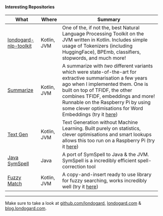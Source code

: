 
#### Interesting Repositories
|What|Where|Summary|
|---|---|---|
|[londogard-nlp-toolkit](https://github.com/londogard/londogard-nlp-toolkit)|Kotlin, JVM|One of the, if not the, best Natural Language Processing Toolkit on the JVM written in Kotlin. Includes simple usage of Tokenizers (including HuggingFace), BPEmb, classifiers, stopwords, and much more!|
|[Summarize](https://github.com/londogard/summarize-kt)|Kotlin, JVM|A summarize with _two_ different variants which were state-of-the-art for extractive summarisation a few years ago when I implemented them. One is built on top of TFIDF, the other combines TFIDF, embeddings and more! Runnable on the Raspberry Pi by using some clever optimisations for Word Embeddings (try it [here](https://londogard.com/smry))|
[Text Gen](https://github.com/londogard/text-gen-kt)|Kotlin, JVM|Text Generation without Machine Learning. Built purely on statistics, clever optimisations and smart lookups allows this too run on a Raspberry Pi (try it [here](https://londogard.com/textgen))|
|[Java SymSpell](https://github.com/Lundez/JavaSymSpell)|Java|A port of SymSpell to Java & the JVM. SymSpell is a incredibly efficient spell-correction tool|
|[Fuzzy Match](https://github.com/londogard/fuzzy-match-kt)|Kotlin, JVM|A copy-and-insert ready to use library for fuzzy searching, works incredibly well (try it [here](https://londogard.com/fuzsearch))|

---

Make sure to take a look at [github.com/londogard](https://github.com/londogard), [londogard.com](https://londogard.com/) & [blog.londogard.com](http://blog.londogard.com/).


<!--
**Lundez/Lundez** is a ✨ _special_ ✨ repository because its `README.md` (this file) appears on your GitHub profile.

Here are some ideas to get you started:

- 🔭 I’m currently working on ...
- 🌱 I’m currently learning ...
- 👯 I’m looking to collaborate on ...
- 🤔 I’m looking for help with ...
- 💬 Ask me about ...
- 📫 How to reach me: ...
- 😄 Pronouns: ...
- ⚡ Fun fact: ...
-->
